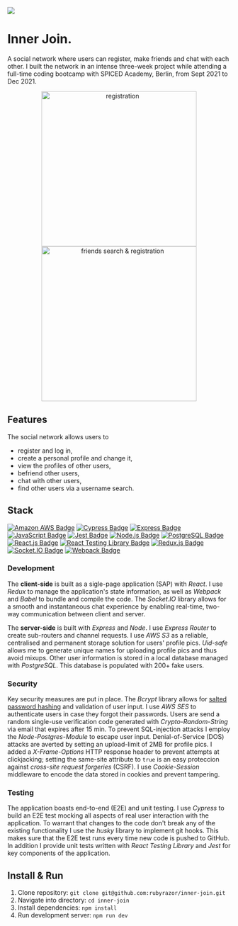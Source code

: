 [<img src="https://img.shields.io/badge/build-passing-green.svg?logo=LOGO">](LINK)

# Inner Join.
A social network where users can register, make friends and chat with each other. I built the network in an intense three-week project while attending a full-time coding bootcamp with SPICED Academy, Berlin, from Sept 2021 to Dec 2021.

<p align="center">
  <img src="https://user-images.githubusercontent.com/85343170/150953881-f55a35bb-9f58-484c-b46e-bd9cf4d809bb.gif" width="350" alt="registration">
  <img src="https://user-images.githubusercontent.com/85343170/150953907-10aa94e1-9d63-4b85-b5ec-f4c7db39680e.gif" width="350" alt="friends search & registration">
</p>

## Features
The social network allows users to

-   register and log in,
-   create a personal profile and change it,
-   view the profiles of other users,
-   befriend other users,
-   chat with other users,
-   find other users via a username search.

## Stack
[![Amazon AWS Badge](https://img.shields.io/badge/-Amazon%20AWS-232F3E?style=for-the-badge&labelColor=white&logo=amazon%20aws&logoColor=232F3E)](#)
[![Cypress Badge](https://img.shields.io/badge/-Cypress-17202C?style=for-the-badge&labelColor=f7efef&logo=cypress&logoColor=17202C)](#)
[![Express Badge](https://img.shields.io/badge/-Express.js-000000?style=for-the-badge&labelColor=f7efef&logo=express&logoColor=000000)](#)
[![JavaScript Badge](https://img.shields.io/badge/-JavaScript-F0DB4F?style=for-the-badge&labelColor=302d2d&logo=javascript&logoColor=F0DB4F)](#)
[![Jest Badge](https://img.shields.io/badge/-Jest-C21325?style=for-the-badge&labelColor=000000&logo=jest&logoColor=C21325)](#)
[![Node.js Badge](https://img.shields.io/badge/-Node.js-3C873A?style=for-the-badge&labelColor=302d2d&logo=node.js&logoColor=3C873A)](#)
[![PostgreSQL Badge](https://img.shields.io/badge/-PostgreSQL-4169E1?style=for-the-badge&labelColor=f7efef&logo=postgreSQL&logoColor=4169E1)](#)
[![React.js Badge](https://img.shields.io/badge/-React.js-61DAFB?style=for-the-badge&labelColor=302d2d&logo=react&logoColor=61DAFB)](#)
[![React Testing Library Badge](https://img.shields.io/badge/-React%20Testing%20Library-E33332?style=for-the-badge&labelColor=000000&logo=testing-library&logoColor=E33332)](#)
[![Redux.js Badge](https://img.shields.io/badge/-Redux.js-764ABC?style=for-the-badge&labelColor=black&logo=redux&logoColor=764ABC)](#)
[![Socket.IO Badge](https://img.shields.io/badge/-Socket.IO-010101?style=for-the-badge&labelColor=white&logo=socket.io&logoColor=010101)](#)
[![Webpack Badge](https://img.shields.io/badge/-Webpack-8DD6F9?style=for-the-badge&labelColor=black&logo=webpack&logoColor=8DD6F9)](#)

### Development
The **client-side** is built as a sigle-page application (SAP) with _React_. I use _Redux_ to manage the application's state information, as well as _Webpack_ and _Babel_ to bundle and compile the code. The _Socket.IO_ library allows for a smooth and instantaneous chat experience by enabling real-time, two-way communication between client and server.

The **server-side** is built with _Express_ and _Node_. I use _Express Router_ to create sub-routers and channel requests. I use _AWS S3_ as a reliable, centralised and permanent storage solution for users' profile pics. _Uid-safe_ allows me to generate unique names for uploading profile pics and thus avoid mixups. Other user information is stored in a local database managed with _PostgreSQL_. This database is populated with 200+ fake users.

### Security
Key security measures are put in place. The _Bcrypt_ library allows for [salted password hashing](https://crackstation.net/hashing-security.htm#normalhashing) and validation of user input. I use _AWS SES_ to authenticate users in case they forgot their passwords. Users are send a random single-use verification code generated with _Crypto-Random-String_ via email that expires after 15 min. To prevent SQL-injection attacks I employ the _Node-Postgres-Module_ to escape user input. Denial-of-Service (DOS) attacks are averted by setting an upload-limit of 2MB for profile pics. I added a _X-Frame-Options_ HTTP response header to prevent attempts at clickjacking; setting the same-site attribute to `true` is an easy proteccion against _cross-site request forgeries_ (CSRF). I use _Cookie-Session_ middleware to encode the data stored in cookies and prevent tampering.

### Testing
The application boasts end-to-end (E2E) and unit testing. I use _Cypress_ to build an E2E test mocking all aspects of real user interaction with the application. To warrant that changes to the code don't break any of the existing functionality I use the _husky_ library to implement git hooks. This makes sure that the E2E test runs every time new code is pushed to GitHub. In addition I provide unit tests written with _React Testing Library_ and _Jest_ for key components of the application.

## Install & Run
1. Clone repository: `git clone git@github.com:rubyrazor/inner-join.git`
2. Navigate into directory: `cd inner-join`
3. Install dependencies: `npm install`
4. Run development server: `npm run dev`
